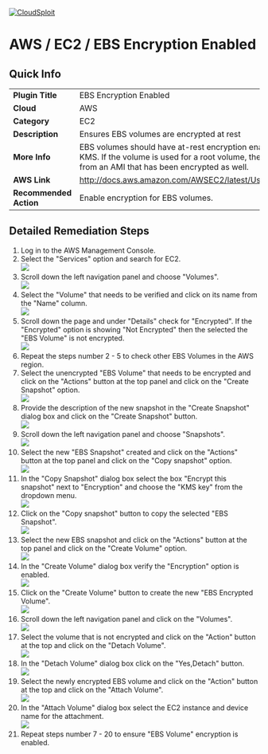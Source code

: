 [![CloudSploit](https://cloudsploit.com/img/logo-new-big-text-100.png "CloudSploit")](https://cloudsploit.com)

# AWS / EC2 / EBS Encryption Enabled

## Quick Info

| | |
|-|-|
| **Plugin Title** | EBS Encryption Enabled |
| **Cloud** | AWS |
| **Category** | EC2 |
| **Description** | Ensures EBS volumes are encrypted at rest |
| **More Info** | EBS volumes should have at-rest encryption enabled through AWS using KMS. If the volume is used for a root volume, the instance must be launched from an AMI that has been encrypted as well. |
| **AWS Link** | http://docs.aws.amazon.com/AWSEC2/latest/UserGuide/EBSEncryption.html |
| **Recommended Action** | Enable encryption for EBS volumes. |

## Detailed Remediation Steps
1. Log in to the AWS Management Console.
2. Select the "Services" option and search for EC2. </br> <img src="/resources/aws/ec2/ebs-encryption-enabled/step2.png"/>
3. Scroll down the left navigation panel and choose "Volumes". </br>  <img src="/resources/aws/ec2/ebs-encryption-enabled/step3.png"/>
4. Select the "Volume" that needs to be verified and click on its name from the "Name" column.</br> <img src="/resources/aws/ec2/ebs-encryption-enabled/step4.png"/>
5. Scroll down the page and under "Details" check for "Encrypted". If the "Encrypted" option is showing "Not Encrypted" then the selected the "EBS Volume" is not encrypted.</br> <img src="/resources/aws/ec2/ebs-encryption-enabled/step5.png"/>
6. Repeat the steps number 2 - 5 to check other EBS Volumes in the AWS region.</br>
7. Select the unencrypted "EBS Volume" that needs to be encrypted and click on the "Actions" button at the top panel and click on the "Create Snapshot" option.</br> <img src="/resources/aws/ec2/ebs-encryption-enabled/step7.png"/>
8. Provide the description of the new snapshot in the "Create Snapshot" dialog box and click on the "Create Snapshot" button.</br> <img src="/resources/aws/ec2/ebs-encryption-enabled/step8.png"/>
9. Scroll down the left navigation panel and choose "Snapshots".</br> <img src="/resources/aws/ec2/ebs-encryption-enabled/step9.png"/>
10. Select the new "EBS Snapshot" created and click on the "Actions" button at the top panel and click on the "Copy snapshot" option.</br> <img src="/resources/aws/ec2/ebs-encryption-enabled/step10.png"/>
11. In the "Copy Snapshot" dialog box select the box "Encrypt this snapshot" next to "Encryption" and choose the "KMS key" from the dropdown menu.</br> <img src="/resources/aws/ec2/ebs-encryption-enabled/step11.png"/>
12. Click on the "Copy snapshot" button to copy the selected "EBS Snapshot". </br> <img src="/resources/aws/ec2/ebs-encryption-enabled/step12.png"/>
13. Select the new EBS snapshot and click on the "Actions" button at the top panel and click on the "Create Volume" option.</br> <img src="/resources/aws/ec2/ebs-encryption-enabled/step13.png"/>
14. In the "Create Volume" dialog box verify the "Encryption" option is enabled.</br><img src="/resources/aws/ec2/ebs-encryption-enabled/step14.png"/>
15. Click on the "Create Volume" button to create the new "EBS Encrypted Volume".</br><img src="/resources/aws/ec2/ebs-encryption-enabled/step15.png"/>
16. Scroll down the left navigation panel and click on the "Volumes".</br> <img src="/resources/aws/ec2/ebs-encryption-enabled/step16.png"/>
17. Select the volume that is not encrypted and click on the "Action" button at the top and click on the "Detach Volume".</br> <img src="/resources/aws/ec2/ebs-encryption-enabled/step17.png"/>
18. In the "Detach Volume" dialog box click on the "Yes,Detach" button. </br> <img src="/resources/aws/ec2/ebs-encryption-enabled/step18.png"/>
19. Select the newly encrypted EBS volume and click on the "Action" button at the top and click on the "Attach Volume".</br> <img src="/resources/aws/ec2/ebs-encryption-enabled/step19.png"/>
20. In the "Attach Volume" dialog box select the EC2 instance and device name for the attachment.</br> <img src="/resources/aws/ec2/ebs-encryption-enabled/step20.png"/>
21. Repeat steps number 7 - 20 to ensure "EBS Volume" encryption is enabled.</br>
